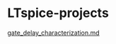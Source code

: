 # LTspice-projects

[gate_delay_characterization.md](https://github.com/DevinduDh/LTspice-projects/blob/main/Gate_Delay_characterization/gate_delay_characterization.md)








